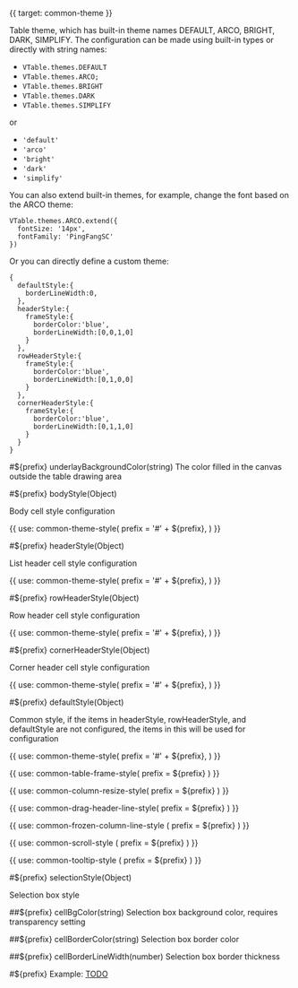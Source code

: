 {{ target: common-theme }}

Table theme, which has built-in theme names DEFAULT, ARCO, BRIGHT, DARK, SIMPLIFY. The configuration can be made using built-in types or directly with string names:
- `VTable.themes.DEFAULT`
- `VTable.themes.ARCO;`
- `VTable.themes.BRIGHT`
- `VTable.themes.DARK`
- `VTable.themes.SIMPLIFY`
  
or
- `'default'`
- `'arco'`
- `'bright'`
- `'dark'`
- `'simplify'`

You can also extend built-in themes, for example, change the font based on the ARCO theme:

```
VTable.themes.ARCO.extend({
  fontSize: '14px',
  fontFamily: 'PingFangSC'
})
```

Or you can directly define a custom theme:

```
{
  defaultStyle:{
    borderLineWidth:0,
  },
  headerStyle:{
    frameStyle:{
      borderColor:'blue',
      borderLineWidth:[0,0,1,0]
    }
  },
  rowHeaderStyle:{
    frameStyle:{
      borderColor:'blue',
      borderLineWidth:[0,1,0,0]
    }
  },
  cornerHeaderStyle:{
    frameStyle:{
      borderColor:'blue',
      borderLineWidth:[0,1,1,0]
    }
  }
}
```

#${prefix} underlayBackgroundColor(string)
The color filled in the canvas outside the table drawing area

#${prefix} bodyStyle(Object)

Body cell style configuration

{{ use: common-theme-style(
  prefix = '#' + ${prefix},
) }}

#${prefix} headerStyle(Object)

List header cell style configuration

{{ use: common-theme-style(
  prefix = '#' + ${prefix},
) }}

#${prefix} rowHeaderStyle(Object)

Row header cell style configuration

{{ use: common-theme-style(
  prefix = '#' + ${prefix},
) }}

#${prefix} cornerHeaderStyle(Object)

Corner header cell style configuration

{{ use: common-theme-style(
  prefix = '#' + ${prefix},
) }}

#${prefix} defaultStyle(Object)

Common style, if the items in headerStyle, rowHeaderStyle, and defaultStyle are not configured, the items in this will be used for configuration

{{ use: common-theme-style(
  prefix = '#' + ${prefix},
) }}

{{ use: common-table-frame-style(
  prefix = ${prefix}
  ) }}

{{ use: common-column-resize-style(
  prefix = ${prefix}
  ) }}

{{ use: common-drag-header-line-style(
  prefix = ${prefix}
  ) }}

{{ use: common-frozen-column-line-style (
  prefix = ${prefix}
  ) }}

{{ use: common-scroll-style (
  prefix = ${prefix}
  ) }}

{{ use: common-tooltip-style (
  prefix = ${prefix}
  ) }}

#${prefix} selectionStyle(Object)

Selection box style

##${prefix} cellBgColor(string)
Selection box background color, requires transparency setting

##${prefix} cellBorderColor(string)
Selection box border color

##${prefix} cellBorderLineWidth(number)
Selection box border thickness

#${prefix} Example: [TODO](xxxx)